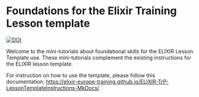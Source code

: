 # Foundations for the Elixir Training Lesson template

[![DOI](https://zenodo.org/badge/564252010.svg)](https://zenodo.org/badge/latestdoi/564252010)

Welcome to the mini-tutorials about foundational skills for the ELIXIR Lesson Template use. These mini-tutorials complement the existing instructions for the ELIXIR lesson template.

For instruction on how to use the template, please follow this documentation: 
https://elixir-europe-training.github.io/ELIXIR-TrP-LessonTemplateInstructions-MkDocs/
